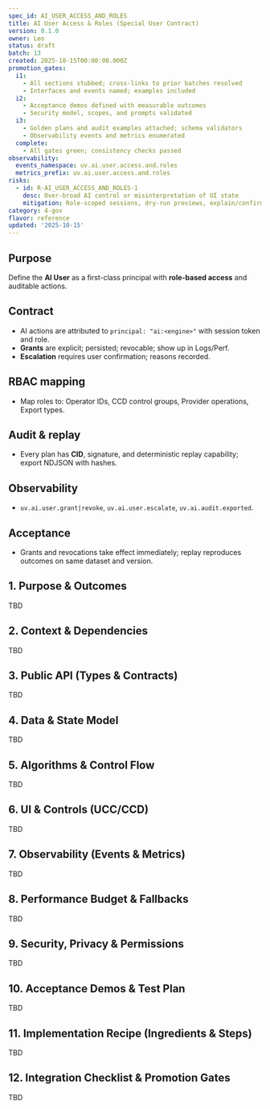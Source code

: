 ```yaml
---
spec_id: AI_USER_ACCESS_AND_ROLES
title: AI User Access & Roles (Special User Contract)
version: 0.1.0
owner: Leo
status: draft
batch: 13
created: 2025-10-15T00:00:00.000Z
promotion_gates:
  i1:
    - All sections stubbed; cross-links to prior batches resolved
    - Interfaces and events named; examples included
  i2:
    - Acceptance demos defined with measurable outcomes
    - Security model, scopes, and prompts validated
  i3:
    - Golden plans and audit examples attached; schema validators
    - Observability events and metrics enumerated
  complete:
    - All gates green; consistency checks passed
observability:
  events_namespace: uv.ai.user.access.and.roles
  metrics_prefix: uv.ai.user.access.and.roles
risks:
  - id: R-AI_USER_ACCESS_AND_ROLES-1
    desc: Over-broad AI control or misinterpretation of UI state
    mitigation: Role-scoped sessions, dry-run previews, explain/confirm gates, audit
category: 4-gov
flavor: reference
updated: '2025-10-15'
---
```


## Purpose
Define the **AI User** as a first-class principal with **role-based access** and auditable actions.

## Contract
- AI actions are attributed to `principal: "ai:<engine>"` with session token and role.
- **Grants** are explicit; persisted; revocable; show up in Logs/Perf.
- **Escalation** requires user confirmation; reasons recorded.

## RBAC mapping
- Map roles to: Operator IDs, CCD control groups, Provider operations, Export types.

## Audit & replay
- Every plan has **CID**, signature, and deterministic replay capability; export NDJSON with hashes.

## Observability
- `uv.ai.user.grant|revoke`, `uv.ai.user.escalate`, `uv.ai.audit.exported`.

## Acceptance
- Grants and revocations take effect immediately; replay reproduces outcomes on same dataset and version.

## 1. Purpose & Outcomes
TBD


## 2. Context & Dependencies
TBD


## 3. Public API (Types & Contracts)
TBD


## 4. Data & State Model
TBD


## 5. Algorithms & Control Flow
TBD


## 6. UI & Controls (UCC/CCD)
TBD


## 7. Observability (Events & Metrics)
TBD


## 8. Performance Budget & Fallbacks
TBD


## 9. Security, Privacy & Permissions
TBD


## 10. Acceptance Demos & Test Plan
TBD


## 11. Implementation Recipe (Ingredients & Steps)
TBD


## 12. Integration Checklist & Promotion Gates
TBD
